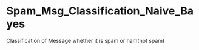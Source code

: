 # Spam_Msg_Classification_Naive_Bayes
Classification of Message whether it is spam or ham(not spam)
